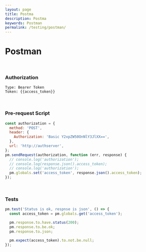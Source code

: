 ```yaml
---
layout: page
title: Postma
description: Postma
keywords: Postman
permalink: /testing/postman/
---
```


# Postman

<br/>

### Authorization

```
Type: Bearer Token
Token: {{access_token}}
```

<br/>

### Pre-request Script

```js
const authorization = {
  method: 'POST',
  header: {
    Authorization: 'Basic Y2xpZW50OnNlY3JlXX==',
  },
  url: 'http://authserver',
};
pm.sendRequest(authorization, function (err, response) {
  // console.log('authorization');
  // console.log(response.json().access_token);
  // console.log('authorization');
  pm.globals.set('access_token', response.json().access_token);
});
```

<br/>

### Tests

```js
pm.test('Status is ok, respnse is json', () => {
  const access_token = pm.globals.get('access_token');

  pm.response.to.have.status(200);
  pm.response.to.be.ok;
  pm.response.to.json;

  pm.expect(access_token).to.not.be.null;
});
```
